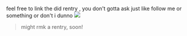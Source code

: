 feel free to link the did rentry , you don't gotta ask just like follow me or something or don't i dunno
![](https://i.imgur.com/2FFSEbD.png)
> might rmk a rentry, soon!
